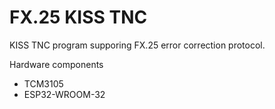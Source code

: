 # FX.25 KISS TNC

KISS TNC program supporing FX.25 error correction protocol.

Hardware components
* TCM3105
* ESP32-WROOM-32
